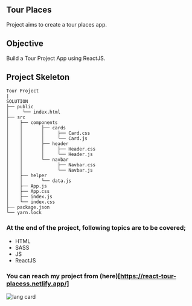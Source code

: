 ## Tour Places
Project aims to create a tour places app.

## Objective

Build a Tour Project App using ReactJS.

## Project Skeleton

```
Tour Project
|
SOLUTION
├── public
│     └── index.html
├── src
│    ├── components
│    │       ├── cards
│    │       │     ├── Card.css
│    │       │     └── Card.js
│    │       ├── header
│    │       │     ├── Header.css
│    │       │     └── Header.js
│    │       └── navbar
│    │             ├── Navbar.css
│    │             └── Navbar.js
│    ├── helper
│    │       └── data.js
│    ├── App.js
│    ├── App.css
│    ├── index.js
│    └── index.css
├── package.json
└── yarn.lock
```

### At the end of the project, following topics are to be covered;

- HTML
- SASS
- JS
- ReactJS

### You can reach my project from (here)[https://react-tour-placess.netlify.app/]

![lang card](https://user-images.githubusercontent.com/98649983/176988266-6921542c-c3ea-4af4-af9d-f550dd53cc8c.gif)
 

